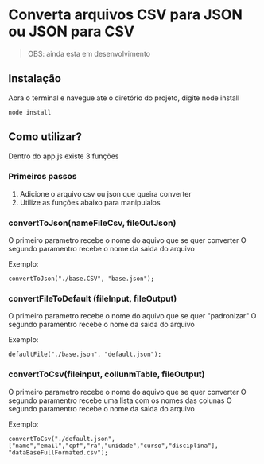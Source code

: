 # Converta arquivos CSV para JSON ou JSON para CSV

> OBS: ainda esta em desenvolvimento

## Instalação

Abra o terminal e navegue ate o diretório do projeto, digite node install

```
node install

```

## Como utilizar?

Dentro do app.js existe 3 funções

### Primeiros passos

1. Adicione o arquivo csv ou json que queira converter
2. Utilize as funções abaixo para manipulalos

### convertToJson(nameFileCsv, fileOutJson)

O primeiro parametro recebe o nome do aquivo que se quer converter
O segundo paramentro recebe o nome da saida do arquivo

Exemplo:

```
convertToJson("./base.CSV", "base.json");

```

### convertFileToDefault (fileInput, fileOutput)

O primeiro parametro recebe o nome do aquivo que se quer "padronizar"
O segundo paramentro recebe o nome da saida do arquivo

Exemplo:

```
defaultFile("./base.json", "default.json");
```

### convertToCsv(fileinput, collunmTable, fileOutput)

O primeiro parametro recebe o nome do aquivo que se quer converter
O segundo paramentro recebe uma lista com os nomes das colunas
O segundo paramentro recebe o nome da saida do arquivo

Exemplo:

```
convertToCsv("./default.json", ["name","email","cpf","ra","unidade","curso","disciplina"], "dataBaseFullFormated.csv");
```
